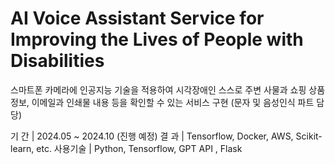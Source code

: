 # AI Voice Assistant Service for Improving the Lives of People with Disabilities
스마트폰 카메라에 인공지능 기술을 적용하여 시각장애인 스스로 주변 사물과 쇼핑 상품 정보, 
이메일과 인쇄물 내용 등을 확인할 수 있는 서비스 구현 (문자 및 음성인식 파트 담당)

  기       간  | 2024.05 ~ 2024.10 (진행 예정)
  결       과  | Tensorflow, Docker, AWS, Scikit-learn, etc.
  사용기술  | Python, Tensorflow, GPT API , Flask

